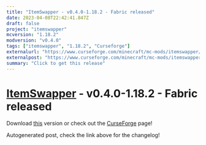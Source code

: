 ```yaml
---
title: "ItemSwapper - v0.4.0-1.18.2 - Fabric released"
date: 2023-04-08T22:42:41.847Z
draft: false
project: "itemswapper"
mcversion: "1.18.2"
modversion: "v0.4.0"
tags: ["itemswapper", "1.18.2", "Curseforge"]
externalurl: "https://www.curseforge.com/minecraft/mc-mods/itemswapper/files/4481555"
externalpost: "https://www.curseforge.com/minecraft/mc-mods/itemswapper/files/4481555"
summary: "Click to get this release"
---
```

# [ItemSwapper](/project/itemswapper) - v0.4.0-1.18.2 - Fabric released
Download [this](https://www.curseforge.com/minecraft/mc-mods/itemswapper/files/4481555) version or check out the [CurseForge](https://www.curseforge.com/minecraft/mc-mods/itemswapper) page!

Autogenerated post, check the link above for the changelog!
